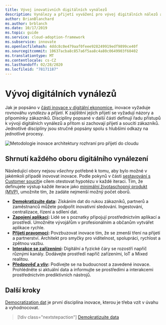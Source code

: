 ```yaml
---
title: Vývoj inovativních digitálních vynálezů
description: Vynálezy a přijetí vyvážení pro vývoj digitálních nálezů a jejich přijetí a soucit.
author: BrianBlanchard
ms.author: brblanch
ms.date: 10/17/2019
ms.topic: guide
ms.service: cloud-adoption-framework
ms.subservice: innovate
ms.openlocfilehash: 4ddc8c0e479aaf0feee928249919edf9899ce40f
ms.sourcegitcommit: 10637acba8c857a6f5aa8c4a80c0649903f60402
ms.translationtype: MT
ms.contentlocale: cs-CZ
ms.lasthandoff: 02/28/2020
ms.locfileid: "78171187"
---
```

# <a name="develop-digital-inventions"></a>Vývoj digitálních vynálezů

Jak je popsáno v [části inovace v digitální ekonomice](./index.md), inovace vyžaduje rovnováhu *vynálezu* a *přijetí*. K zajištění jejich přijetí se vyžadují názory a připomínky zákazníků. Disciplíny popsané v další části definují řadu přístupů k vývoji digitálních vynálezů a přitom si zachovají přijetí a souciti zákazníků. Jednotlivé disciplíny jsou stručně popsány spolu s hlubšími odkazy na jednotlivé procesy.

![Metodologie inovace architektury rozhraní pro přijetí do cloudu](../../_images/innovate/innovate-methodology.png)

## <a name="summary-of-each-discipline-of-digital-invention"></a>Shrnutí každého oboru digitálního vynálezení

Následující obory nejsou *všechny* potřebné k tomu, aby bylo možné v jakémkoli případě inovovat inovace. Podle pokynů v části [sestavování s Customer soucit](./build.md)je cílem otestovat hypotézu v každé iteraci. Tím, že definujete výstup každé iterace jako [minimální životaschopný produkt (MVP)](https://docs.microsoft.com/azure/cloud-adoption-framework/govern/policy-compliance#minimum-viable-product-mvp-for-policy), umožníte tím, že zadáte nejmenší možný počet oborů.

- **[Demokratizujte data](./data.md):** Získáním dat do rukou zákazníků, partnerů a zaměstnanců můžete podpořit inovativní sledování. Ingestování, centralizace, řízení a sdílení dat.
- **[Zapojení aplikací](./apps.md):** Lidé se s poznatky připojují prostřednictvím aplikací a prostředí. Umožněte vývojářům v profesionálním a občanům vytvářet aplikace rychle.
- **[Přijetí pravomocí](./ci-cd.md):** Povzbuzovat inovace tím, že se zmenší tření na přijetí a partnerství. Architekt pro smyčky pro viditelnost, spolupráci, rychlost a zpětnou vazbu.
- **[Interakce se zařízeními](./devices.md):** Digitální a fyzické čáry se rozostří napříč různými kanály. Dodávejte prostředí napříč zařízeními, IoT a Mixed realitou.
- **[Předpověď a vliv](./predict.md):** Podívejte se na budoucnost a zavedené inovace. Prohlédněte si aktuální data a informujte se prostředími a interakcemi prostřednictvím prediktivních nástrojů.

## <a name="next-steps"></a>Další kroky

[Democratization dat](./data.md) je první disciplína inovace, kterou je třeba vzít v úvahu a vyhodnocovat.

> [!div class="nextstepaction"]
> [Demokratizujte data](./data.md)

